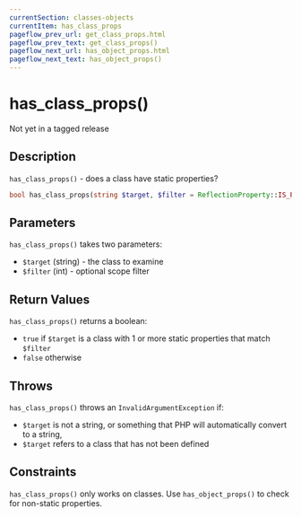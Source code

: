 ```yaml
---
currentSection: classes-objects
currentItem: has_class_props
pageflow_prev_url: get_class_props.html
pageflow_prev_text: get_class_props()
pageflow_next_url: has_object_props.html
pageflow_next_text: has_object_props()
---
```


# has_class_props()

<div class="callout warning" markdown="1">
Not yet in a tagged release
</div>

## Description

`has_class_props()` - does a class have static properties?

```php
bool has_class_props(string $target, $filter = ReflectionProperty::IS_PUBLIC);
```

## Parameters

`has_class_props()` takes two parameters:

* `$target` (string) - the class to examine
* `$filter` (int) - optional scope filter

## Return Values

`has_class_props()` returns a boolean:

* `true` if `$target` is a class with 1 or more static properties that match `$filter`
* `false` otherwise

## Throws

`has_class_props()` throws an `InvalidArgumentException` if:

* `$target` is not a string, or something that PHP will automatically convert to a string,
* `$target` refers to a class that has not been defined

## Constraints

`has_class_props()` only works on classes. Use `has_object_props()` to check for non-static properties.
